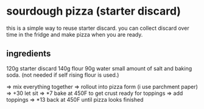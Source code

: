 # sourdough pizza (starter discard)

this is a simple way to reuse starter discard.
you can collect discard over time in the fridge and make pizza when you are ready.

## ingredients
120g starter discard
140g flour
90g water
small amount of salt and baking soda. (not needed if self rising flour is used.)

=> mix everything together
=> rollout into pizza form (i use parchment paper)
=> +30 let sit
=> *7 bake at 450F to get crust ready for toppings
=> add toppings
=> *13 back at 450F until pizza looks finished